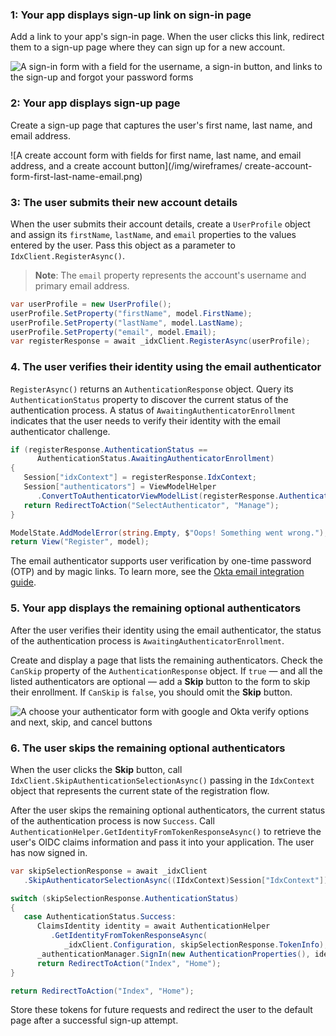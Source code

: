### 1: Your app displays sign-up link on sign-in page

Add a link to your app's sign-in page. When the user clicks this link, redirect them to a sign-up page where they can sign up for a new account.

<div class="half wireframe-border">

![A sign-in form with a field for the username, a sign-in button, and links to the sign-up and forgot your password forms](/img/wireframes/sign-in-form-username-only-sign-up-forgot-your-password-links.png)

<!--

Source image: https://www.figma.com/file/YH5Zhzp66kGCglrXQUag2E/%F0%9F%93%8A-Updated-Diagrams-for-Dev-Docs?node-id=3401%3A37178&t=vr9MuCR8C4rCt3hC-1 sign-in-form-username-only-sign-up-forgot-your-password-links
 -->

</div>

### 2: Your app displays sign-up page

Create a sign-up page that captures the user's first name, last name, and email address.

<div class="half wireframe-border">

![A create account form with fields for first name, last name, and email address, and a create account button](/img/wireframes/ create-account-form-first-last-name-email.png)

<!--

Source image: https://www.figma.com/file/YH5Zhzp66kGCglrXQUag2E/%F0%9F%93%8A-Updated-Diagrams-for-Dev-Docs?node-id=3399%3A36911&t=2h5Mmz3COBLhqVzv-1  create-account-form-first-last-name-email
 -->

</div>

### 3: The user submits their new account details

When the user submits their account details, create a `UserProfile` object and assign its `firstName`, `lastName`, and `email` properties to the values entered by the user. Pass this object as a parameter to `IdxClient.RegisterAsync()`.

> **Note**: The `email` property represents the account's username and primary email address.

```csharp
var userProfile = new UserProfile();
userProfile.SetProperty("firstName", model.FirstName);
userProfile.SetProperty("lastName", model.LastName);
userProfile.SetProperty("email", model.Email);
var registerResponse = await _idxClient.RegisterAsync(userProfile);
```

### 4. The user verifies their identity using the email authenticator

`RegisterAsync()` returns an `AuthenticationResponse` object. Query its `AuthenticationStatus` property to discover the current status of the authentication process. A status of `AwaitingAuthenticatorEnrollment` indicates that the user needs to verify their identity with the email authenticator challenge.

```csharp
if (registerResponse.AuthenticationStatus ==
      AuthenticationStatus.AwaitingAuthenticatorEnrollment)
{
   Session["idxContext"] = registerResponse.IdxContext;
   Session["authenticators"] = ViewModelHelper
      .ConvertToAuthenticatorViewModelList(registerResponse.Authenticators);
   return RedirectToAction("SelectAuthenticator", "Manage");
}

ModelState.AddModelError(string.Empty, $"Oops! Something went wrong.");
return View("Register", model);
```

The email authenticator supports user verification by one-time password (OTP) and by magic links. To learn more, see the [Okta email integration guide](/docs/guides/authenticators-okta-email/nodeexpress/main/#integrate-email-challenge-with-magic-links).

### 5. Your app displays the remaining optional authenticators

After the user verifies their identity using the email authenticator, the status of the authentication process is `AwaitingAuthenticatorEnrollment`.

Create and display a page that lists the remaining authenticators. Check the `CanSkip` property of the `AuthenticationResponse` object. If `true` &mdash; and all the listed authenticators are optional &mdash; add a **Skip** button to the form to skip their enrollment. If `CanSkip` is `false`, you should omit the **Skip** button.

<div class="half wireframe-border">

![A choose your authenticator form with google and Okta verify options and next, skip, and cancel buttons](/img/wireframes/choose-authenticator-form-google-okta-verify-with-skip-and-cancel.png)

<!--

Source image: https://www.figma.com/file/YH5Zhzp66kGCglrXQUag2E/%F0%9F%93%8A-Updated-Diagrams-for-Dev-Docs?node-id=3401%3A37205&t=vr9MuCR8C4rCt3hC-1 choose-authenticator-form-google-okta-verify-with-skip-and-cancel
 -->

</div>

### 6. The user skips the remaining optional authenticators

When the user clicks the **Skip** button, call `IdxClient.SkipAuthenticationSelectionAsync()` passing in the `IdxContext` object that represents the current state of the registration flow.

After the user skips the remaining optional authenticators, the current status of the authentication process is now `Success`. Call `AuthenticationHelper.GetIdentityFromTokenResponseAsync()` to retrieve the user's OIDC claims information and pass it into your application. The user has now signed in.

```csharp
var skipSelectionResponse = await _idxClient
   .SkipAuthenticatorSelectionAsync((IIdxContext)Session["IdxContext"]);

switch (skipSelectionResponse.AuthenticationStatus)
{
   case AuthenticationStatus.Success:
      ClaimsIdentity identity = await AuthenticationHelper
         .GetIdentityFromTokenResponseAsync(
            _idxClient.Configuration, skipSelectionResponse.TokenInfo);
      _authenticationManager.SignIn(new AuthenticationProperties(), identity);
      return RedirectToAction("Index", "Home");
}

return RedirectToAction("Index", "Home");
```

Store these tokens for future requests and redirect the user to the default page after a successful sign-up attempt.
